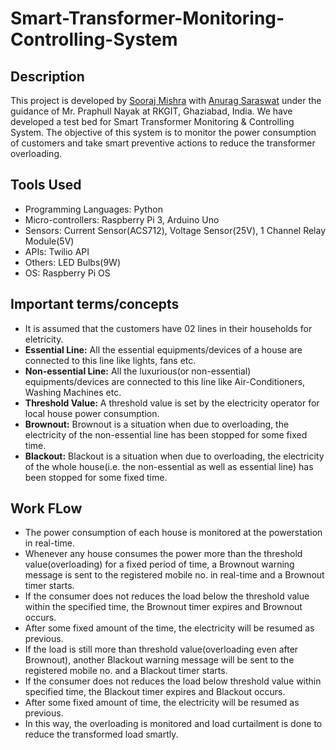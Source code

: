 # Smart-Transformer-Monitoring-Controlling-System
## Description
This project is developed by [Sooraj Mishra](https://github.com/soorajmishra10) with [Anurag Saraswat](https://github.com/saraswatanurag14) under the guidance 
of Mr. Praphull Nayak at RKGIT, Ghaziabad, India. 
We have developed a test bed for Smart Transformer Monitoring & Controlling System. The objective of this system is to monitor the power consumption 
of customers and take smart preventive actions to reduce the transformer overloading.


## Tools Used
* Programming Languages: Python
* Micro-controllers: Raspberry Pi 3, Arduino Uno
* Sensors: Current Sensor(ACS712), Voltage Sensor(25V), 1 Channel Relay Module(5V)
* APIs: Twilio API
* Others: LED Bulbs(9W)
* OS: Raspberry Pi OS

## Important terms/concepts
* It is assumed that the customers have 02 lines in their households for eletricity.
* **Essential Line:** All the essential equipments/devices of a house are connected to this line like lights, fans etc.
* **Non-essential Line:** All the luxurious(or non-essential) equipments/devices are connected to this line like Air-Conditioners, Washing Machines etc.
* **Threshold Value:** A threshold value is set by the electricity operator for local house power consumption.
* **Brownout:** Brownout is a situation when due to overloading, the electricity of the non-essential line has been stopped for some fixed time.   
* **Blackout:** Blackout is a situation when due to overloading, the electricity of the whole house(i.e. the non-essential as well as essential line) has been stopped for some fixed time.

## Work FLow
* The power consumption of each house is monitored at the powerstation in real-time.
* Whenever any house consumes the power more than the threshold value(overloading) for a fixed period of time, a Brownout warning message is sent to the registered mobile no. in real-time
and a Brownout timer starts.
* If the consumer does not reduces the load below the threshold value within the specified time, the Brownout timer expires and Brownout occurs.
* After some fixed amount of the time, the electricity will be resumed as previous.
* If the load is still more than threshold value(overloading even after Brownout), another Blackout warning message will be sent to the registered mobile no. and a Blackout timer starts.
* If the consumer does not reduces the load below threshold value within specified time, the Blackout timer expires and Blackout occurs.
* After some fixed amount of time, the electricity will be resumed as previous.
* In this way, the overloading is monitored and load curtailment is done to reduce the transformed load smartly.




